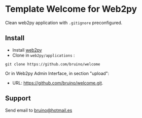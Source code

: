# Template Welcome for Web2py
Clean web2py application with `.gitignore` preconfigured.

## Install
- Install [web2py](web2py.com)
- Clone in `web2py/applications` :
```
git clone https://github.com/bruino/welcome
```
Or in Web2py Admin Interface, in section "upload":
- URL: https://github.com/bruino/welcome.git.

## Support
Send email to <bruino@hotmail.es>